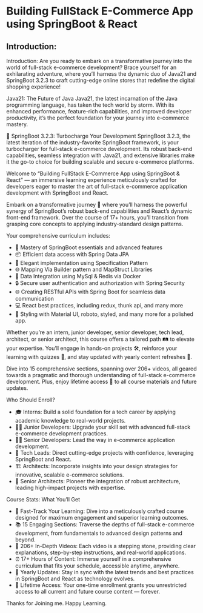 # Building FullStack E-Commerce App using SpringBoot & React

## Introduction:
Introduction:
Are you ready to embark on a transformative journey into the world of full-stack e-commerce development?  Brace yourself for an exhilarating adventure, where you’ll harness the dynamic duo of Java21 and SpringBoot 3.2.3 to craft cutting-edge online stores that redefine the digital shopping experience! 

Java21: The Future of Java
Java21, the latest incarnation of the Java programming language, has taken the tech world by storm. With its enhanced performance, feature-rich capabilities, and improved developer productivity, it’s the perfect foundation for your journey into e-commerce mastery.

🚀 SpringBoot 3.2.3: Turbocharge Your Development
SpringBoot 3.2.3, the latest iteration of the industry-favorite SpringBoot framework, is your turbocharger for full-stack e-commerce development. Its robust back-end capabilities, seamless integration with Java21, and extensive libraries make it the go-to choice for building scalable and secure e-commerce platforms. 

Welcome to “Building FullStack E-Commerce App using SpringBoot & React” — an immersive learning experience meticulously crafted for developers eager to master the art of full-stack e-commerce application development with SpringBoot and React.

Embark on a transformative journey 🚀 where you’ll harness the powerful synergy of SpringBoot’s robust back-end capabilities and React’s dynamic front-end framework. Over the course of 17+ hours, you’ll transition from grasping core concepts  to applying industry-standard design patterns.

Your comprehensive curriculum includes:
- 🧠 Mastery of SpringBoot essentials and advanced features
- 📦 Efficient data access with Spring Data JPA
- 🔐 Elegant implementation using Specification Pattern
- 🌐 Mapping Via Builder pattern and MapStruct Libraries
- 🔄 Data Integration using MySql & Redis via Docker
- 🔒 Secure user authentication and authorization with Spring Security
- 🌐 Creating RESTful APIs with Spring Boot for seamless data communication
- 💻 React best practices, including redux, thunk api, and many more
- 🎨 Styling with Material UI, roboto, styled, and many more for a polished app.

Whether you’re an intern, junior developer, senior developer, tech lead, architect, or senior architect, this course offers a tailored path 🛤️ to elevate your expertise. You’ll engage in hands-on projects 🛠️, reinforce your learning with quizzes 📝, and stay updated with yearly content refreshes 🔄.

Dive into 15 comprehensive sections, spanning over 206+ videos, all geared towards a pragmatic and thorough understanding of full-stack e-commerce development. Plus, enjoy lifetime access 🎫 to all course materials and future updates.

Who Should Enroll?
- 🎓 Interns: Build a solid foundation for a tech career by applying academic knowledge to real-world projects.
- 👨‍💻 Junior Developers: Upgrade your skill set with advanced full-stack e-commerce development practices.
- 👨‍💼 Senior Developers: Lead the way in e-commerce application development.
- 🚀 Tech Leads: Direct cutting-edge projects with confidence, leveraging SpringBoot and React.
- 🏗️ Architects: Incorporate insights into your design strategies for innovative, scalable e-commerce solutions.
- 🌟 Senior Architects: Pioneer the integration of robust architecture, leading high-impact projects with expertise.

Course Stats: What You’ll Get
- 🚀 Fast-Track Your Learning: Dive into a meticulously crafted course designed for maximum engagement and superior learning outcomes.
- 📚 15 Engaging Sections: Traverse the depths of full-stack e-commerce development, from fundamentals to advanced design patterns and beyond.
- 🎥 206+ In-Depth Videos: Each video is a stepping stone, providing clear explanations, step-by-step instructions, and real-world applications.
- ⏰ 17+ Hours of Content: Immerse yourself in a comprehensive curriculum that fits your schedule, accessible anytime, anywhere.
- 🔄 Yearly Updates: Stay in sync with the latest trends and best practices in SpringBoot and React as technology evolves.
- 🎫 Lifetime Access: Your one-time enrollment grants you unrestricted access to all current and future course content — forever.

Thanks for Joining me. Happy Learning.
